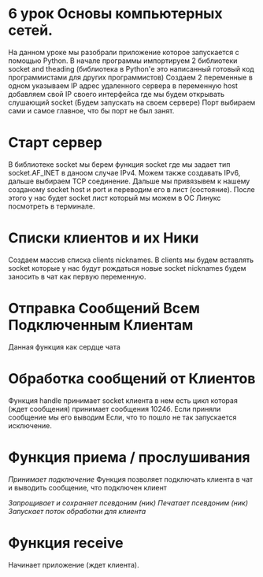 # 6 урок Основы компьютерных сетей.

На данном уроке мы разобрали приложение которое запускается с помощью Python.
В начале программы импортируем 2 библиотеки socket and theading
(библиотека в Python'е это написанный готовый код программистами для других программистов)
Создаем 2 переменные в одном указываем IP адрес удаленного сервера  в переменную host добавляем свой IP 
своего интерфейса где мы будем открывать слушающий socket (Будем запускать на своем сервере) 
Порт выбираем сами и самое главное, что бы порт не был занят.
# Старт сервер
В библиотеке socket мы берем функция socket где мы задает тип socket.AF_INET в даноом случае IPv4.
Можем также создавать IPv6, дальше выбираем TCP соединение.
Дальше мы привязывем к нашему созданому socket host и port и переводим его в лист (состояние). После этого
у нас будет socket лист который мы можем  в ОС Линукс посмотреть в терминале.
# Списки клиентов и их Ники
Создаем массив списка clients nicknames. В clients мы будем вставлять socket которые у нас будут рождаться новые socket
nicknames будем заносить в чат как первую переменную.
# Отправка Сообщений Всем Подключенным Клиентам
Данная функция как сердце чата 
# Обработка сообщений от Клиентов
Функция handle принимает socket клиента в нем есть цикл которая (ждет сообщения) принимает сообщения 1024б.
Если приняли сообщение мы его выводим
Если, что то пошло не так запускается исключение.
# Функция приема / прослушивания
*Принимает подключение*
Функция позволяет подключать клиента в чат и выводить сообщение, что подключен клиент

*Запрощивает и сохраняет псевдоним (ник)*
*Печатает псевдоним (ник)*
*Запускает поток обработки для клиента*

# Функция receive
Начинает приложение (ждет клиента).